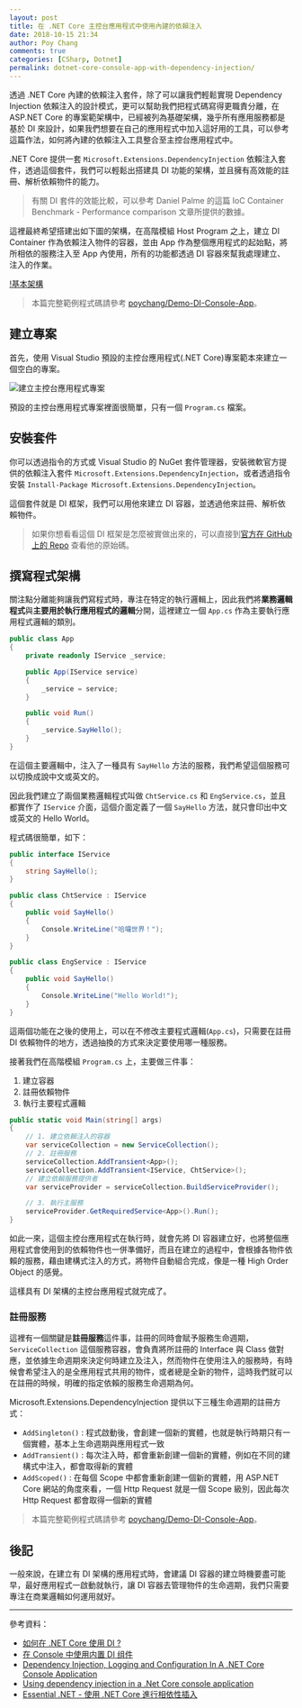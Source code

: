 ```yaml
---
layout: post
title: 在 .NET Core 主控台應用程式中使用內建的依賴注入
date: 2018-10-15 21:34
author: Poy Chang
comments: true
categories: [CSharp, Dotnet]
permalink: dotnet-core-console-app-with-dependency-injection/
---
```


透過 .NET Core 內建的依賴注入套件，除了可以讓我們輕鬆實現 Dependency Injection 依賴注入的設計模式，更可以幫助我們把程式碼寫得更職責分離，在 ASP.NET Core 的專案範架構中，已經被列為基礎架構，幾乎所有應用服務都是基於 DI 來設計，如果我們想要在自己的應用程式中加入這好用的工具，可以參考這篇作法，如何將內建的依賴注入工具整合至主控台應用程式中。

.NET Core 提供一套 `Microsoft.Extensions.DependencyInjection` 依賴注入套件，透過這個套件，我們可以輕鬆出搭建具 DI 功能的架構，並且擁有高效能的註冊、解析依賴物件的能力。

>有關 DI 套件的效能比較，可以參考 Daniel Palme 的這篇 IoC Container Benchmark - Performance comparison 文章所提供的數據。

這裡最終希望搭建出如下圖的架構，在高階模組 Host Program 之上，建立 DI Container 作為依賴注入物件的容器，並由 App 作為整個應用程式的起始點，將所相依的服務注入至 App 內使用，所有的功能都透過 DI 容器來幫我處理建立、注入的作業。

[!基本架構](https://i.imgur.com/xU8UGjE.png)

>本篇完整範例程式碼請參考 [poychang/Demo-DI-Console-App](https://github.com/poychang/Demo-DI-Console-App)。

## 建立專案

首先，使用 Visual Studio 預設的主控台應用程式(.NET Core)專案範本來建立一個空白的專案。

![建立主控台應用程式專案](https://i.imgur.com/pLsTG9S.png)

預設的主控台應用程式專案裡面很簡單，只有一個 `Program.cs` 檔案。

## 安裝套件

你可以透過指令的方式或 Visual Studio 的 NuGet 套件管理器，安裝微軟官方提供的依賴注入套件 `Microsoft.Extensions.DependencyInjection`，或者透過指令安裝 `Install-Package Microsoft.Extensions.DependencyInjection`。

這個套件就是 DI 框架，我們可以用他來建立 DI 容器，並透過他來註冊、解析依賴物件。

>如果你想看看這個 DI 框架是怎麼被實做出來的，可以直接到[官方在 GitHub 上的 Repo](https://github.com/aspnet/DependencyInjection) 查看他的原始碼。

## 撰寫程式架構

關注點分離能夠讓我們寫程式時，專注在特定的執行邏輯上，因此我們將**業務邏輯程式**與**主要用於執行應用程式的邏輯**分開，這裡建立一個 `App.cs` 作為主要執行應用程式邏輯的類別。

```csharp
public class App
{
    private readonly IService _service;

    public App(IService service)
    {
        _service = service;
    }

    public void Run()
    {
        _service.SayHello();
    }
}
```

在這個主要邏輯中，注入了一種具有 `SayHello` 方法的服務，我們希望這個服務可以切換成說中文或英文的。

因此我們建立了兩個業務邏輯程式叫做 `ChtService.cs` 和 `EngService.cs`，並且都實作了 `IService` 介面，這個介面定義了一個 `SayHello` 方法，就只會印出中文或英文的 Hello World。

程式碼很簡單，如下：

```csharp
public interface IService
{
    string SayHello();
}

public class ChtService : IService
{
    public void SayHello()
    {
        Console.WriteLine("哈囉世界！");
    }
}

public class EngService : IService
{
    public void SayHello()
    {
        Console.WriteLine("Hello World!");
    }
}
```

這兩個功能在之後的使用上，可以在不修改主要程式邏輯(`App.cs`)，只需要在註冊 DI 依賴物件的地方，透過抽換的方式來決定要使用哪一種服務。

接著我們在高階模組 `Program.cs` 上，主要做三件事：

1. 建立容器
2. 註冊依賴物件
3. 執行主要程式邏輯

```csharp
public static void Main(string[] args)
{
    // 1. 建立依賴注入的容器
    var serviceCollection = new ServiceCollection();
    // 2. 註冊服務
    serviceCollection.AddTransient<App>();
    serviceCollection.AddTransient<IService, ChtService>();
    // 建立依賴服務提供者
    var serviceProvider = serviceCollection.BuildServiceProvider();

    // 3. 執行主服務
    serviceProvider.GetRequiredService<App>().Run();
}
```

如此一來，這個主控台應用程式在執行時，就會先將 DI 容器建立好，也將整個應用程式會使用到的依賴物件也一併準備好，而且在建立的過程中，會根據各物件依賴的服務，藉由建構式注入的方式，將物件自動組合完成，像是一種 High Order Object 的感覺。

這樣具有 DI 架構的主控台應用程式就完成了。

### 註冊服務

這裡有一個關鍵是**註冊服務**這件事，註冊的同時會賦予服務生命週期，`ServiceCollection` 這個服務容器，會負責將所註冊的 Interface 與 Class 做對應，並依據生命週期來決定何時建立及注入，然而物件在使用注入的服務時，有時候會希望注入的是全應用程式共用的物件，或者總是全新的物件，這時我們就可以在註冊的時候，明確的指定依賴的服務生命週期為何。

Microsoft.Extensions.DependencyInjection 提供以下三種生命週期的註冊方式：

- `AddSingleton()` : 程式啟動後，會創建一個新的實體，也就是執行時期只有一個實體，基本上生命週期與應用程式一致
- `AddTransient()` : 每次注入時，都會重新創建一個新的實體，例如在不同的建構式中注入，都會取得新的實體
- `AddScoped()` : 在每個 Scope 中都會重新創建一個新的實體，用 ASP.NET Core 網站的角度來看，一個 Http Request 就是一個 Scope 級別，因此每次 Http Request 都會取得一個新的實體

>本篇完整範例程式碼請參考 [poychang/Demo-DI-Console-App](https://github.com/poychang/Demo-DI-Console-App)。

## 後記

一般來說，在建立有 DI 架構的應用程式時，會建議 DI 容器的建立時機要盡可能早，最好應用程式一啟動就執行，讓 DI 容器去管理物件的生命週期，我們只需要專注在商業邏輯如何運用就好。

----------

參考資料：

* [如何在 .NET Core 使用 DI ?](https://old-oomusou.goodjack.tw/netcore/di/)
* [在 Console 中使用内置 DI 组件](https://www.cnblogs.com/Wddpct/p/7219205.html)
* [Dependency Injection, Logging and Configuration In A .NET Core Console Application](https://pioneercode.com/post/dependency-injection-logging-and-configuration-in-a-dot-net-core-console-app)
* [Using dependency injection in a .Net Core console application](https://andrewlock.net/using-dependency-injection-in-a-net-core-console-application/)
* [Essential .NET - 使用 .NET Core 進行相依性插入](https://msdn.microsoft.com/zh-tw/magazine/mt707534.aspx?f=255&MSPPError=-2147217396)
